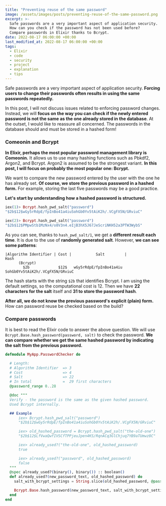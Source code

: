 ```yaml
---
title: "Preventing reuse of the same password"
image: /assets/images/posts/preventing-reuse-of-the-same-password.png
excerpt: >-
  Safe passwords are a very important aspect of application security.
  How can you check if the password has not been used before?
  Compare passwords in Elixir thanks to Bcrypt.
date: 2022-08-17 06:00:00 +00:00
last_modified_at: 2022-08-17 06:00:00 +00:00
tags:
  - Elixir
  - code
  - security
  - project
  - explanation
  - tips
---
```


  Safe passwords are a very important aspect of application security.
  **Forcing users to change their passwords often results in using the same passwords repeatedly.**

  In this post, I will not discuss issues related to enforcing password changes.
  Instead, we will **focus on the way you can check if the newly entered password is not the same as the one already stored in the database**.
  At the outset, I would like to reassure all concerned.
  The passwords in the database should and must be stored in a hashed form!

### Comeonin and Bcrypt

  **In Elixir, perhaps the most popular password management library is Comeonin.**
  It allows us to use many hashing functions such as Pbkdf2, Argon2, and Bcrypt.
  Argon2 is assumed to be the strongest variant.
  **In this post, I will focus on probably the most popular one: Bcrypt.**

  We want to compare the new password entered by the user with the one he has already set.
  **Of course, we store the previous password in a hashed form.**
  For example, storing the last five passwords may be a good practice.

  **Let's start by understanding how a hashed password is structured.**

  ```elixir
  iex(1)> Bcrypt.hash_pwd_salt("password")
  "$2b$12$wGy5rRdpE/fpInBo41a4iuSohGb0Yv5tAiK2h/.VCgFX5N/GRviuC"

  iex(2)> Bcrypt.hash_pwd_salt("password")
  "$2b$12$PMpwStb1MzNx4/o8V3n4.eIjB3hX5J67JeScriNKH52a3PTW3WybS"
  ```

  As you can see, thanks to `hash_pwd_salt/1`, we get a **different result each time**.
  It is due to the use of **randomly generated salt**.
  However, **we can see some patterns**:

  ```
  |Algorithm Identifier | Cost |           Salt         |              Hash
        (Bcrypt)
          $2b             $12$   wGy5rRdpE/fpInBo41a4iu   SohGb0Yv5tAiK2h/.VCgFX5N/GRviuC
  ```

  The hash starts with the string `$2b` that identifies Bcrypt.
  I am using the default settings, so the computational cost is 12.
  Then we have **22 characters for the salt** itself and **31 to store the password hash**.

  **After all, we do not know the previous password's explicit (plain) form.**
  How can password reuse be checked based on the build?

### Compare passwords

  It is best to read the Elixir code to answer the above question.
  We will use `Bcrypt.Base.hash_password(password, salt)` to check the password.
  **We can compare whether we get the same hashed password by indicating the salt from the previous password.**

  ```elixir
  defmodule MyApp.PasswordChecker do

    # Length:
    # Algorithm Identifier  => 3
    # Cost                  => 4
    # Salt                  => 22
    # In total              =  29 first characters
    @password_range 0..28

    @doc """
    Verify - the password is the same as the given hashed password.
    Used Bcrypt internally.

    ## Example
        iex> Bcrypt.hash_pwd_salt("password")
        "$2b$12$wGy5rRdpE/fpInBo41a4iuSohGb0Yv5tAiK2h/.VCgFX5N/GRviuC"

        iex> old_hashed_password = Bcrypt.hash_pwd_salt("the-old-one")
        "$2b$12$LfVwaQwfIVSCfTPPjeuJpen4KS/RqnACq3GlChjuq7YB9aTUmwz8C"

        iex> already_used?("the-old-one", old_hashed_password)
        true

        iex> already_used?("password", old_hashed_password)
        false
    """
    @spec already_used?(binary(), binary()) :: boolean()
    def already_used?(new_password_text, old_hashed_password) do
      salt_with_bcrypt_settings = String.slice(old_hashed_password, @password_range)

      Bcrypt.Base.hash_password(new_password_text, salt_with_bcrypt_settings) == old_hashed_password
    end
  end
  ```
